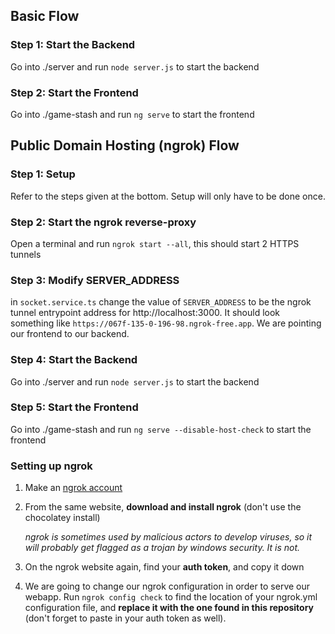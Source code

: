 
## Basic Flow
### Step 1: Start the Backend
Go into ./server and run `node server.js` to start the backend

### Step 2: Start the Frontend
Go into ./game-stash and run `ng serve` to start the frontend

## Public Domain Hosting (ngrok) Flow
### Step 1: Setup 
Refer to the steps given at the bottom. Setup will only have to be done once.

### Step 2: Start the ngrok reverse-proxy
Open a terminal and run `ngrok start --all`, this should start 2 HTTPS tunnels

### Step 3: Modify SERVER_ADDRESS
in `socket.service.ts` change the value of `SERVER_ADDRESS` to be the ngrok tunnel entrypoint address for http://localhost:3000. It should look something like `https://067f-135-0-196-98.ngrok-free.app`. We are pointing our frontend to our backend.

### Step 4: Start the Backend
Go into ./server and run `node server.js` to start the backend

### Step 5: Start the Frontend
Go into ./game-stash and run `ng serve --disable-host-check` to start the frontend

### Setting up ngrok

1. Make an [ngrok account](https://ngrok.com/)

2. From the same website, **download and install ngrok** (don't use the chocolatey install)

	*ngrok is sometimes used by malicious actors to develop viruses, so it will probably get flagged as a trojan by windows security. It is not.*

3. On the ngrok website again, find your **auth token**, and copy it down

4. We are going to change our ngrok configuration in order to serve our webapp. Run `ngrok config check` to find the location of your ngrok.yml configuration file, and **replace it with the one found in this repository** (don't forget to paste in your auth token as well).
